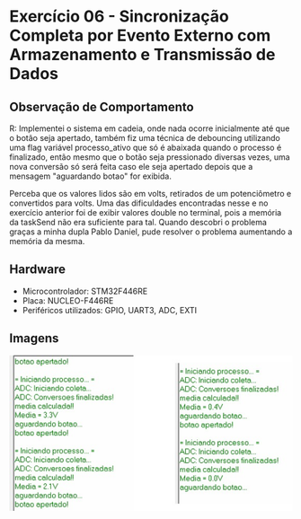 # Exercício 06 - Sincronização Completa por Evento Externo com Armazenamento e Transmissão de Dados

## Observação de Comportamento

R: Implementei o sistema em cadeia, onde nada ocorre inicialmente até que o botão seja apertado, também fiz uma técnica de debouncing utilizando uma flag variável processo_ativo que só é abaixada quando o processo é finalizado, então mesmo que o botão seja pressionado diversas vezes, uma nova conversão só será feita caso ele seja apertado depois que a mensagem "aguardando botao" for exibida.

Perceba que os valores lidos são em volts, retirados de um potenciômetro e convertidos para volts. Uma das dificuldades encontradas nesse e no exercício anterior foi de exibir valores double no terminal, pois a memória da taskSend não era suficiente para tal. Quando descobri o problema graças a minha dupla Pablo Daniel, pude resolver o problema aumentando a memória da mesma.

## Hardware
- Microcontrolador: STM32F446RE
- Placa: NUCLEO-F446RE
- Periféricos utilizados: GPIO, UART3, ADC, EXTI

## Imagens

![Comportamento](images/img-exercicio-06.jpeg)